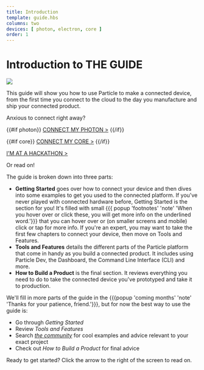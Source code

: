 ```yaml
---
title: Introduction
template: guide.hbs
columns: two
devices: [ photon, electron, core ]
order: 1
---
```


# Introduction to THE GUIDE

![](/assets/images/family_portrait_outlines.png)

This guide will show you how to use Particle to make a connected device, from the first time you connect to the cloud to the day you manufacture and ship your connected product.

Anxious to connect right away?


{{#if photon}}
[CONNECT MY PHOTON >](/guide/getting-started/start/photon/#step-1-power-on-your-device)
{{/if}}

{{#if core}}
[CONNECT MY CORE >](/guide/getting-started/start/core/#step-1-power-on-your-device)
{{/if}}

[I'M AT A HACKATHON >](/guide/getting-started/hackathon)

Or read on!


The guide is broken down into three parts:
- **Getting Started** goes over how to connect your device and then dives into some examples to get you used to the connected platform. If you've never played with connected hardware before, Getting Started is the section for you! It's filled with small {{{ popup 'footnotes' 'note' 'When you hover over or click these, you will get more info on the underlined word.'}}} that you can hover over or (on smaller screens and mobile) click or tap for more info. If you're an expert, you may want to take the first few chapters to connect your device, then move on Tools and Features.
- **Tools and Features** details the different parts of the Particle platform that come in handy as you build a connected product. It includes using Particle Dev, the Dashboard, the Command Line Interface (CLI) and more.
- **How to Build a Product** is the final section. It reviews everything you need to do to take the connected device you've prototyped and take it to production.

We'll fill in more parts of the guide in the {{{popup 'coming months' 'note' 'Thanks for your patience, friend.'}}}, but for now the best way to use the guide is:
- Go through _Getting Started_
- Review _Tools and Features_
- Search _[the community](http://community.particle.io)_ for cool examples and advice relevant to your exact project
- Check out _How to Build a Product_ for final advice

Ready to get started? Click the arrow to the right of the screen to read on.





